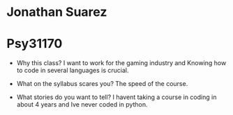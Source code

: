 # Jonathan Suarez
# Psy31170

*  Why this class?
    I want to work for the gaming industry and Knowing how to code in several languages is crucial.
    
* What on the syllabus scares you?
    The speed of the course.
    
* What stories do you want to tell?
    I havent taking a course in coding in about 4 years and Ive never coded in python. 
